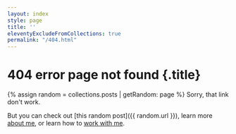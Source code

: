 ```yaml
---
layout: index
style: page
title: ''
eleventyExcludeFromCollections: true
permalink: "/404.html"
---
```


# 404 error **page not found** {.title}
{% assign random = collections.posts | getRandom: page %}
Sorry, that link don't work.

But you can check out [this random post]({{ random.url }}), learn more [about me](/about), or learn how to [work with me](/services).